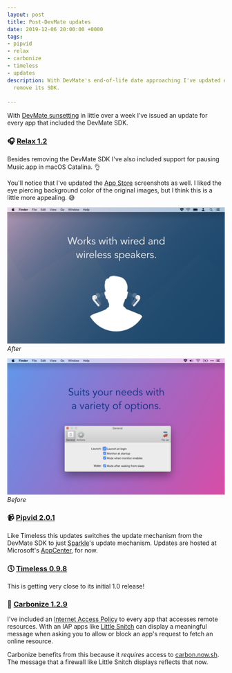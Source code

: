 ```yaml
---
layout: post
title: Post-DevMate updates
date: 2019-12-06 20:00:00 +0000
tags:
- pipvid
- relax
- carbonize
- timeless
- updates
description: With DevMate's end-of-life date approaching I've updated every app to
  remove its SDK.

---
```

With [DevMate sunsetting](https://announcement.devmate.com) in little over a week I've issued an update for every app that included the DevMate SDK.

### 🎧 [Relax 1.2](/relax)

Besides removing the DevMate SDK I've also included support for pausing Music.app in macOS Catalina. 👌

You'll notice that I've updated the [App Store](/relax/appstore) screenshots as well. I liked the eye piercing background color of the original images, but I think this is a little more appealing. 😅

![New Relax App Store screenshot](/assets/img/news/relax-Headphones-Fullscreen.jpg)
*After*

![New Relax App Store screenshot](/assets/img/news/relax-Settings-Fullscreen-purple.jpg)
*Before*

### 📹 [Pipvid 2.0.1](/pipvid)

Like Timeless this updates switches the update mechanism from the DevMate SDK to just [Sparkle](https://sparkle-project.org)'s update mechanism. Updates are hosted at Microsoft's [AppCenter](https://appcenter.ms), for now.

### 🕔 [Timeless 0.9.8](/timeless)

This is getting very close to its initial 1.0 release!

### 🎨 [Carbonize 1.2.9](/carbonize)

I've included an [Internet Access Policy](https://obdev.at/iap/index.html) to every app that accesses remote resources. With an IAP apps like [Little Snitch](https://www.obdev.at/products/littlesnitch/index.html) can display a meaningful message when asking you to allow or block an app's request to fetch an online resource.

Carbonize benefits from this because it _requires_ access to [carbon.now.sh](https://carbon.now.sh). The message that a firewall like Little Snitch displays reflects that now.